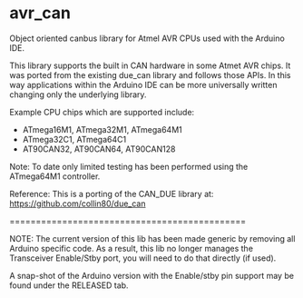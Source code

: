 # avr_can
Object oriented canbus library for Atmel AVR CPUs used with the Arduino IDE.


This library supports the built in CAN hardware in some Atmet AVR chips.  It was ported from the existing due_can library and follows those APIs.  In this way applications within the Arduino IDE can be more universally written changing only the underlying library.

Example CPU chips which are supported include:
* ATmega16M1, ATmega32M1, ATmega64M1
* ATmega32C1, ATmega64C1
* AT90CAN32, AT90CAN64, AT90CAN128

Note:  To date only limited testing has been performed using the ATmega64M1 controller.

Reference:  This is a porting of the CAN_DUE library at: 
  https://github.com/collin80/due_can
  
  
  =============================================
  
  
NOTE:  The current version of this lib has been made generic by removing all Arduino specific code.  As a result, this lib no longer manages the Transceiver Enable/Stby port, you will need to do that directly (if used).  

  A snap-shot of the Arduino version with the Enable/stby pin support may be found under the RELEASED tab.


